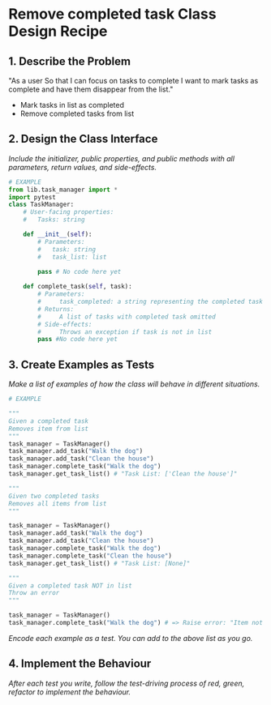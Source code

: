 # Remove completed task Class Design Recipe


## 1. Describe the Problem

"As a user
So that I can focus on tasks to complete
I want to mark tasks as complete and have them disappear from the list."

* Mark tasks in list as completed
* Remove completed tasks from list


## 2. Design the Class Interface

_Include the initializer, public properties, and public methods with all parameters, return values, and side-effects._

```python
# EXAMPLE
from lib.task_manager import *
import pytest
class TaskManager:
    # User-facing properties:
    #   Tasks: string

    def __init__(self):
        # Parameters:
        #   task: string
        #   task_list: list

        pass # No code here yet
    
    def complete_task(self, task):
        # Parameters:
        #     task_completed: a string representing the completed task
        # Returns: 
        #     A list of tasks with completed task omitted
        # Side-effects:
        #     Throws an exception if task is not in list
        pass #No code here yet
```

## 3. Create Examples as Tests

_Make a list of examples of how the class will behave in different situations._

``` python
# EXAMPLE

"""
Given a completed task
Removes item from list
"""
task_manager = TaskManager()
task_manager.add_task("Walk the dog")
task_manager.add_task("Clean the house")
task_manager.complete_task("Walk the dog") 
task_manager.get_task_list() # "Task List: ['Clean the house']"

"""
Given two completed tasks
Removes all items from list
"""

task_manager = TaskManager()
task_manager.add_task("Walk the dog")
task_manager.add_task("Clean the house")
task_manager.complete_task("Walk the dog") 
task_manager.complete_task("Clean the house") 
task_manager.get_task_list() # "Task List: [None]"

"""
Given a completed task NOT in list
Throw an error
"""

task_manager = TaskManager()
task_manager.complete_task("Walk the dog") # => Raise error: "Item not in list!"

```

_Encode each example as a test. You can add to the above list as you go._

## 4. Implement the Behaviour

_After each test you write, follow the test-driving process of red, green, refactor to implement the behaviour._

